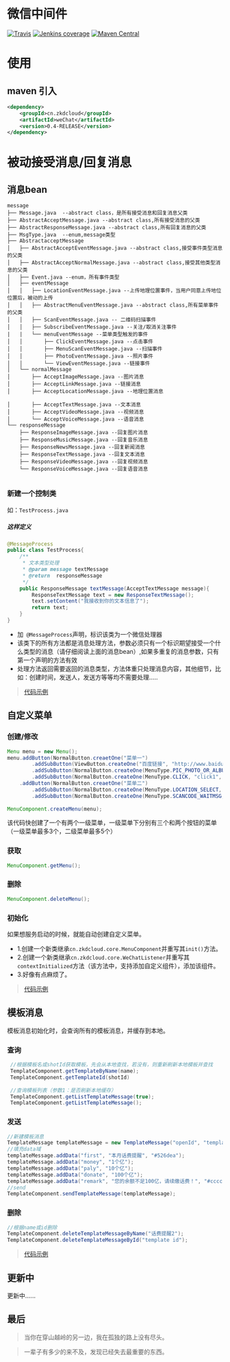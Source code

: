 # 微信中间件

[![Travis](https://img.shields.io/travis/rust-lang/rust.svg)]()
[![Jenkins coverage](https://img.shields.io/jenkins/c/https/jenkins.qa.ubuntu.com/view/Utopic/view/All/job/address-book-service-utopic-i386-ci.svg?style=plastic)]()
[![Maven Central](https://img.shields.io/maven-central/v/org.apache.maven/apache-maven.svg?style=plastic)]()

# 使用
## maven 引入
````xml
<dependency>
    <groupId>cn.zkdcloud</groupId>
    <artifactId>weChat</artifactId>
    <version>0.4-RELEASE</version>
</dependency>
````
# 被动接受消息/回复消息

## 消息bean
```` tree
message
├── Message.java  --abstract class，是所有接受消息和回复消息父类
├── AbstractAcceptMessage.java --abstract class,所有接受消息的父类
├── AbstractResponseMessage.java --abstract class,所有回复消息的父类
├── MsgType.java  --enum,message类型
├── AbstractacceptMessage 
│   ├── AbstractAcceptEventMessage.java --abstract class,接受事件类型消息的父类
│   ├── AbstractAcceptNormalMessage.java --abstract class,接受其他类型消息的父类
│   ├── Event.java --enum，所有事件类型
│   ├── eventMessage
│   │   ├── LocationEventMessage.java --上传地理位置事件，当用户同意上传地位位置后，被动的上传
│   │   ├── AbstractMenuEventMessage.java --abstract class,所有菜单事件的父类
│   │   ├── ScanEventMessage.java -- 二维码扫描事件
│   │   ├── SubscribeEventMessage.java --关注/取消关注事件
|   |   └── menuEventMessage --菜单类型触发的事件
│   │       ├── ClickEventMessage.java --点击事件
│   │       ├── MenuScanEventMessage.java --扫描事件
│   │       ├── PhotoEventMessage.java --照片事件
│   │       └── ViewEventMessage.java --链接事件
│   └── normalMessage
│       ├── AcceptImageMessage.java --图片消息 
│       ├── AcceptLinkMessage.java --链接消息
│       ├── AcceptLocationMessage.java --地理位置消息                         
│       ├── AcceptTextMessage.java --文本消息 
│       ├── AcceptVideoMessage.java --视频消息
│       └── AcceptVoiceMessage.java --语音消息
└── responseMessage
    ├── ResponseImageMessage.java --回复图片消息
    ├── ResponseMusicMessage.java --回复音乐消息
    ├── ResponseNewsMessage.java --回复新闻消息
    ├── ResponseTextMessage.java --回复文本消息
    ├── ResponseVideoMessage.java --回复视频消息
    └── ResponseVoiceMessage.java --回复语音消息
 
````
### 新建一个控制类 
如：`TestProcess.java`
##### 这样定义

```` java
@MessageProcess
public class TestProcess{
    /**
     * 文本类型处理
     * @param message textMessage
     * @return  responseMessage
     */
    public ResponseMessage textMessage(AcceptTextMessage message){
        ResponseTextMessage text = new ResponseTextMessage();
        text.setContent("我接收到你的文本信息了");
        return text;
    }
}
````
+ 加` @MessageProcess`声明，标识该类为一个微信处理器
+ 该类下的所有方法都是消息处理方法，参数必须只有一个标识期望接受一个什么类型的消息（请仔细阅读上面的消息bean）,如果多重复的消息参数，只有第一个声明的方法有效
+ 处理方法返回需要返回的消息类型，方法体重只处理消息内容，其他细节，比如：创建时间，发送人，发送方等等均不需要处理.....
> [代码示例](https://github.com/zk-123/weChatDemo/tree/master/message)
## 自定义菜单

### 创建/修改
````java
Menu menu = new Menu();
menu.addButton(NormalButton.creaetOne("菜单一")
        .addSubButton(ViewButton.createOne("百度链接", "http://www.baidu.com"))
        .addSubButton(NormalButton.createOne(MenuType.PIC_PHOTO_OR_ALBUM, "ptoto", "拍照"))
        .addSubButton(NormalButton.createOne(MenuType.CLICK, "click1", "click")))
    .addButton(NormalButton.creaetOne("菜单二")
        .addSubButton(NormalButton.createOne(MenuType.LOCATION_SELECT, "location", "发送位置"))
        .addSubButton(NormalButton.createOne(MenuType.SCANCODE_WAITMSG, "scancode", "扫描带提示")));
        
MenuComponent.createMenu(menu);
````
该代码快创建了一个有两个一级菜单，一级菜单下分别有三个和两个按钮的菜单（一级菜单最多3个，二级菜单最多5个）

### 获取
````java
MenuComponent.getMenu();
````
### 删除
````java
MenuComponent.deleteMenu();
````
### 初始化
如果想服务启动的时候，就能自动创建自定义菜单。
+ 1.创建一个新类继承`cn.zkdcloud.core.MenuComponent`并重写其`init()`方法。
+ 2.创建一个新类继承`cn.zkdcloud.core.WeChatListener`并重写其`contextInitialized`方法（该方法中，支持添加自定义组件），添加该组件。
+ 3.好像有点麻烦了。

> [代码示例](https://github.com/zk-123/weChatDemo/tree/master/menu)

## 模板消息
模板消息初始化时，会查询所有的模板消息，并缓存到本地。
### 查询
````java
 //根据模板名或shotId获取模板，先会从本地查找，若没有，则重新刷新本地模板并查找
 TemplateComponent.getTemplateByName(name);
 TemplateComponent.getTemplateId(shotId)
 
 //查询模板列表（参数1：是否刷新本地缓存）
 TemplateComponent.getListTemplateMessage(true);
 TemplateComponent.getListTemplateMessage();
````
### 发送
````java
//新建模板消息
TemplateMessage templateMessage = new TemplateMessage("openId", "templateId", "http://www.baidu.com");
//填充data域
templateMessage.addData("first", "本月话费提醒", "#526dea");
templateMessage.addData("money", "1个亿");
templateMessage.addData("paly", "10个亿");
templateMessage.addData("donate", "100个亿");
templateMessage.addData("remark", "您的余额不足100亿，请续缴话费！", "#cccccc");
//send
TemplateComponent.sendTemplateMessage(templateMessage);
````
### 删除
````java
//根据name或id删除
TemplateComponent.deleteTemplateMessageByName("话费提醒2");
TemplateComponent.deleteTemplateMessageById("template id");
````
> [代码示例](https://github.com/zk-123/weChatDemo/tree/master/template)
## 更新中
更新中......

## 最后
> 当你在穿山越岭的另一边，我在孤独的路上没有尽头。

> 一辈子有多少的来不及，发现已经失去最重要的东西。
